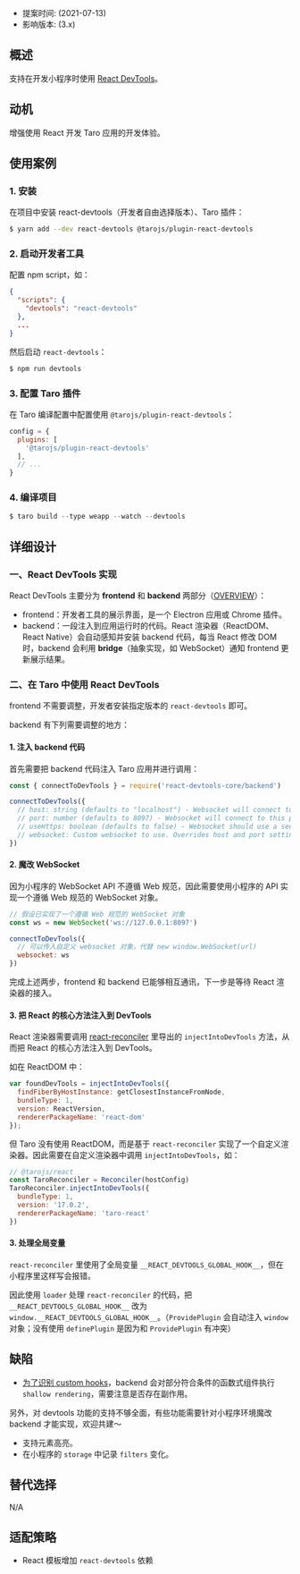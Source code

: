 - 提案时间: (2021-07-13)
- 影响版本: (3.x)

## 概述

支持在开发小程序时使用 [React DevTools](https://github.com/facebook/react/blob/main/packages/react-devtools/README.md)。

## 动机

增强使用 React 开发 Taro 应用的开发体验。

## 使用案例

### 1. 安装

在项目中安装 react-devtools（开发者自由选择版本）、Taro 插件：

```sh
$ yarn add --dev react-devtools @tarojs/plugin-react-devtools
```

### 2. 启动开发者工具

配置 npm script，如：

```json
{
  "scripts": {
    "devtools": "react-devtools"
  },
  ...
}
```

然后启动 `react-devtools`：

```sh
$ npm run devtools
```

### 3. 配置 Taro 插件

在 Taro 编译配置中配置使用 `@tarojs/plugin-react-devtools`：

```js
config = {
  plugins: [
    '@tarojs/plugin-react-devtools'
  ],
  // ...
}
```

### 4. 编译项目

```js
$ taro build --type weapp --watch --devtools
```

## 详细设计

### 一、React DevTools 实现

React DevTools 主要分为 **frontend** 和 **backend** 两部分（[OVERVIEW](https://github.com/facebook/react/blob/main/packages/react-devtools/OVERVIEW.md)）：

- frontend：开发者工具的展示界面，是一个 Electron 应用或 Chrome 插件。
- backend：一段注入到应用运行时的代码。React 渲染器（ReactDOM、React Native）会自动感知并安装 backend 代码，每当 React 修改 DOM 时，backend 会利用 **bridge**（抽象实现，如 WebSocket）通知 frontend 更新展示结果。

### 二、在 Taro 中使用 React DevTools

frontend 不需要调整，开发者安装指定版本的 `react-devtools` 即可。

backend 有下列需要调整的地方：

#### 1. 注入 backend 代码

首先需要把 backend 代码注入 Taro 应用并进行调用：

```js
const { connectToDevTools } = require('react-devtools-core/backend')

connectToDevTools({
  // host: string (defaults to "localhost") - Websocket will connect to this host.
  // port: number (defaults to 8097) - Websocket will connect to this port.
  // useHttps: boolean (defaults to false) - Websocket should use a secure protocol (wss).
  // websocket: Custom websocket to use. Overrides host and port settings if provided.
})
```

#### 2. 魔改 WebSocket

因为小程序的 WebSocket API 不遵循 Web 规范，因此需要使用小程序的 API 实现一个遵循 Web 规范的 WebSocket 对象。

```js
// 假设已实现了一个遵循 Web 规范的 WebSocket 对象
const ws = new WebSocket('ws://127.0.0.1:8097')

connectToDevTools({
  // 可以传入自定义 websocket 对象，代替 new window.WebSocket(url)
  websocket: ws
})
```

完成上述两步，frontend 和 backend 已能够相互通讯，下一步是等待 React 渲染器的接入。

#### 3. 把 React 的核心方法注入到 DevTools

React 渲染器需要调用 [react-reconciler](https://github.com/facebook/react/blob/main/packages/react-reconciler/README.md) 里导出的 `injectIntoDevTools` 方法，从而把 React 的核心方法注入到 DevTools。

如在 ReactDOM 中：

```js
var foundDevTools = injectIntoDevTools({
  findFiberByHostInstance: getClosestInstanceFromNode,
  bundleType: 1,
  version: ReactVersion,
  rendererPackageName: 'react-dom'
});
```

但 Taro 没有使用 ReactDOM，而是基于 `react-reconciler` 实现了一个自定义渲染器。因此需要在自定义渲染器中调用 `injectIntoDevTools`，如：

```js
// @tarojs/react
const TaroReconciler = Reconciler(hostConfig)
TaroReconciler.injectIntoDevTools({
  bundleType: 1,
  version: '17.0.2',
  rendererPackageName: 'taro-react'
})
```

#### 3. 处理全局变量

`react-reconciler` 里使用了全局变量 `__REACT_DEVTOOLS_GLOBAL_HOOK__`，但在小程序里这样写会报错。

因此使用 `loader` 处理 `react-reconciler` 的代码，把 `__REACT_DEVTOOLS_GLOBAL_HOOK__` 改为 `window.__REACT_DEVTOOLS_GLOBAL_HOOK__`。（`ProvidePlugin` 会自动注入 `window` 对象；没有使用 `definePlugin` 是因为和 `ProvidePlugin` 有冲突）

## 缺陷

- [为了识别 custom hooks](https://github.com/facebook/react/blob/main/packages/react-devtools/OVERVIEW.md#inspecting-hooks)，backend 会对部分符合条件的函数式组件执行 `shallow rendering`，需要注意是否存在副作用。

另外，对 devtools 功能的支持不够全面，有些功能需要针对小程序环境魔改 backend 才能实现，欢迎共建～

- 支持元素高亮。
- 在小程序的 `storage` 中记录 `filters` 变化。

## 替代选择

N/A

## 适配策略

- React 模板增加 `react-devtools` 依赖